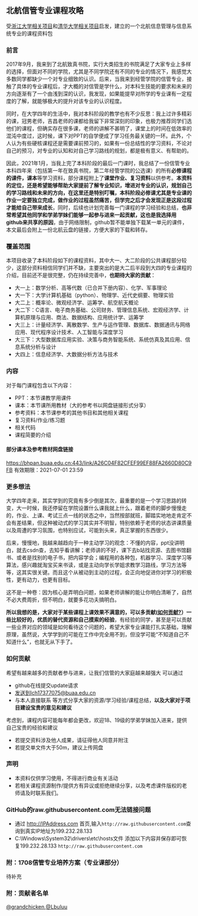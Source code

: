 ## 北航信管专业课程攻略
受[浙江大学相关项目](https://github.com/QSCTech/zju-icicles)和[清华大学相关项目](https://github.com/Salensoft/thu-cst-cracker)启发，建立的一个北航信息管理与信息系统专业的课程资料包

### 前言

2017年9月，我来到了北航致真书院，实行大类招生的书院满足了大家专业上多样的选择，但面对不同的学院，尤其是不同学院还有不同的专业的情况下，我感觉大多数同学都缺少一个对专业细致的认识。后来，当我来到经管学院的信管专业，接触了具体的专业课程后，才大概的对信管是学什么，对本科生技能的要求和未来的方向逐渐有了一个由浅到深的认识，我发现，如果能提早对所学的专业课有一定程度的了解，就能够极大的提升对该专业的认识程度。

同时，在大学四年的生活中，我对本科阶段的教学也有不少反思：我上过许多精彩的课，冠男老师，吉昌老师的课都给我留下非常深刻的印象，也极力推荐同学们选他们的课程，但确实存在很多课，老师的讲解不甚明了，课堂上的时间在低效率的混沌中度过，这时候，课下对PPT的自学便成了学习任务最关键的一环。此外，个人认为有些硬核课程还是需要课前预习的，如果有一份总结性的学习资料，不论对自己的预习，对专业的认知和对自己学习路线的规划，都是极有意义、有帮助的。

因此，2021年1月，当我上完了本科阶段的最后一门课时，我总结了一份信管专业本科四年来（包括第一年在致真书院，第二年经管学院的公选课）的所有**必修课程的课件，课本**等学习资料，部分课程附上了**课堂作业、复习资料**以供参考。**本资料的定位，还是希望能够帮助大家提前了解专业知识，增进对专业的认识，规划自己的学习路线和未来的方向，在这里还是特别叮嘱，本科阶段必修课尤其是专业课的作业一定要独立完成，做作业的过程虽然痛苦，但学完之后才会发现正是这段过程才能给自己带来成长**，同时，后续也计划完善每一门课程的学习经验和总结，**也非常希望其他同学和学弟学妹们能够一起参与进来一起贡献，这也是我选择用github来共享的原因**，由于网络限制，github暂不能单独下载某一单元的课件，本文最后会附上一份北航云盘的链接，方便大家的下载和转存。

### 覆盖范围
本项目收录了本科阶段如下的课程资料，其中大一、大二阶段的公共课程部分较少，这部分资料相信同学们并不缺，主要突出的是大二后半段到大四的专业课程的介绍，目前还不是很完整，仍在持续完善中，**也期待大家的贡献**：
* 大一上：数学分析、高等代数（已合并下册内容）、化学、军事理论
* 大一下：大学计算机基础（python）、物理学、近代史纲要、物理实验
* 大二上：概率论、微观经济学、运筹学、航空航天概论
* 大二下：C语言、电子商务基础、公司财务、管理信息系统、宏观经济学、计算机原理与应用、商法、数据结构、应用统计学、运筹学
* 大三上：计量经济学、离散数学、生产与运作管理、数据库、数据通讯与网络应用、现代程序设计技术、人工智能与深度学习
* 大三下：大型数据库应用实验、决策与商务智能系统、系统仿真及其应用、信息系统分析与设计
* 大四上：信息经济学、大数据分析方法与技术

### 内容
对于每门课程包含以下内容：
* PPT：本节课教学用课件
* 课本：本节课所用教材（大的参考书以网盘链接形式分享）
* 参考资料：本节课参考的其他书目和其他相关课程
* 复习资料/作业/练习题
* 相关代码
* 课程简要的介绍
#### 部分课本及参考教材网盘链接
https://bhpan.buaa.edu.cn:443/link/A26C04F82CFEF99EF88FA2660D80C9FB
有效期限：2021-07-01 23:59

### 更多想法
大学四年走来，其实学到的究竟有多少倒是其次，最重要的是一个学习思路的转变，大一时候，我还停留在学院设置什么课我就上什么，跟着老师的脚步慢慢走的，作业、上课、考试三点一线的状态之中，当然按部就班，脚踏实地地走肯定不会有差结果，但这种被动式的学习其实并不明智，特别依赖于老师的状态讲课质量以及周遭的学习氛围，也特别应试，可能到头来，真正掌握的东西很少。

后来，慢慢地，我越来越趋向于一种主动学习的观念：不懂的内容，ppt没讲明白，就去csdn查，去知乎看讲解；老师讲的不好，课下去b站找资源、去图书馆翻书、或者是找别的电子书，把内容学会；编程用的各种包，机器学习、深度学习等算法，感兴趣就淘宝买来书读，或是主动向学长学姐求教学习路线，学习方法等等，这其实很关键。而且这个从被动到主动的过程，会正向地促进你对学习的积极性，更有动力，也更有目标。

这不是一种卷：因为核心是弄明白问题，如果老师讲解的能让你明白清晰了，自然不必大费周折，但不明白，就要多花功夫搞明白。

**所以我想的是，大家对于某些课程上课效果不满意的，可以多贡献([如何贡献?](#如何贡献)）一些比较好的，优质的替代资源和自己摸索的经验**，有经验的同学，甚至是可以贡献一些业界对应的领域是如何看待这个问题的，希望大家专业课能打扎实基础，理解原理，虽然说，大学学到的可能在工作中完全用不到，但没学可能“不知道自己不知道什么”，也就无从下手了。

### 如何贡献
希望有越来越多的贡献者参与进来，让我们信管的大家庭越来越强大
可以通过
* github在线提交update请求
* 发送到lch17377075@buaa.edu.cn
* 与本人直接联系
等方式分享大家的资源/学习经验/课程总结，**以及大家对于项目建设宝贵的意见和建议**

考虑到，课程内容可能每年都会更改，欢迎18、19级的学弟学妹加入进来，提供自己宝贵的经验和建议

* 若提交资料涉及他人成果，请征得他人同意并附注
* 若提交单文件大于50m，建议上传网盘
### 声明
* 本资料仅供学习使用，不得进行商业有关活动
* 若相关课程资源制作/提供方有异议或拒绝继续分享，以及考虑课件版权的老师请及时联系我们。
### GitHub的raw.githubusercontent.com无法链接问题
* 通过 http://IPAddress.com 首页,输入`http://raw.githubusercontent.com`查询到真实IP地址为199.232.28.133
* C:\Windows\System32\drivers\etc\hosts文件
添加以下内容并保存即可恢复199.232.28.133 `http://raw.githubusercontent.com`
### 附：1708信管专业培养方案（专业课部分）
待补充
### 附：贡献者名单
[@grandchicken](https://github.com/grandchicken),[@Lbuluu](https://github.com/LBluu)
